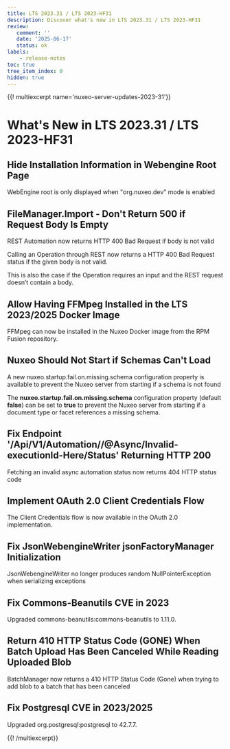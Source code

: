 ```yaml
---
title: LTS 2023.31 / LTS 2023-HF31
description: Discover what's new in LTS 2023.31 / LTS 2023-HF31
review:
   comment: ''
   date: '2025-06-17'
   status: ok
labels:
    - release-notes
toc: true
tree_item_index: 0
hidden: true
---
```


{{! multiexcerpt name='nuxeo-server-updates-2023-31'}}
# What's New in LTS 2023.31 / LTS 2023-HF31

## Hide Installation Information in Webengine Root Page

WebEngine root is only displayed when "org.nuxeo.dev" mode is enabled

## FileManager.Import - Don't Return 500 if Request Body Is Empty

REST Automation now returns HTTP 400 Bad Request if body is not valid

Calling an Operation through REST now returns a HTTP 400 Bad Request status if the given body is not valid.

This is also the case if the Operation requires an input and the REST request doesn’t contain a body.

## Allow Having FFMpeg Installed in the LTS 2023/2025 Docker Image

FFMpeg can now be installed in the Nuxeo Docker image from the RPM Fusion repository.

## Nuxeo Should Not Start if Schemas Can't Load

A new nuxeo.startup.fail.on.missing.schema configuration property is available to prevent the Nuxeo server from starting if a schema is not found

The **nuxeo.startup.fail.on.missing.schema** configuration property (default **false**) can be set to **true** to prevent the Nuxeo server from starting if a document type or facet references a missing schema.

## Fix Endpoint '/Api/V1/Automation/<operation>/@Async/Invalid-executionId-Here/Status' Returning HTTP 200

Fetching an invalid async automation status now returns 404 HTTP status code

## Implement OAuth 2.0 Client Credentials Flow

The Client Credentials flow is now available in the OAuth 2.0 implementation.

## Fix JsonWebengineWriter jsonFactoryManager Initialization

JsonWebengineWriter no longer produces random NullPointerException when serializing exceptions

## Fix Commons-Beanutils CVE in 2023

Upgraded commons-beanutils:commons-beanutils to 1.11.0.

## Return 410 HTTP Status Code (GONE) When Batch Upload Has Been Canceled While Reading Uploaded Blob

BatchManager now returns a 410 HTTP Status Code (Gone) when trying to add blob to a batch that has been canceled

## Fix Postgresql CVE in 2023/2025

Upgraded org.postgresql:postgresql to 42.7.7.


{{! /multiexcerpt}}
